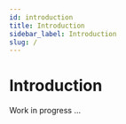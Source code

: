 ```yaml
---
id: introduction
title: Introduction
sidebar_label: Introduction
slug: /
---
```


# Introduction

Work in progress ...
